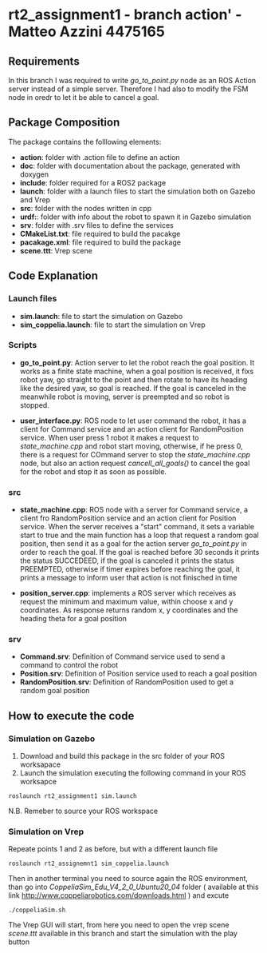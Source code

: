 # rt2_assignment1 - branch action' - Matteo Azzini 4475165

## Requirements
In this branch I was required to write *go_to_point.py* node as an ROS Action server instead of a simple server. Therefore I had also to modify the FSM node in oredr to let it be able to cancel a goal.

## Package Composition
The package contains the folllowing elements:</br>
- **action**: folder with .action file to define an action</br>
- **doc**: folder with documentation about the package, generated with doxygen </br>
- **include**: folder required for a ROS2 package </br>
- **launch**: folder with a launch files to start the simulation both on Gazebo and Vrep</br>
- **src**: folder with the nodes written in cpp </br>
- **urdf:**: folder with info about the robot to spawn it in Gazebo simulation 
- **srv**: folder with .srv files to define the services</br>
- **CMakeList.txt**: file required to build the pacakge</br>
- **pacakage.xml**: file required to build the package</br>
- **scene.ttt**: Vrep scene 

## Code Explanation

### Launch files
- **sim.launch**: file to start the simulation on Gazebo 
- **sim_coppelia.launch**: file to start the simulation on Vrep

### Scripts
- **go_to_point.py**: Action server to let the robot reach the goal position. It works as a finite state machine, when a goal position is received, it fixs robot yaw, go straight to the point and then rotate to have its heading like the desired yaw, so goal is reached. If the goal is canceled in the meanwhile robot is moving, server is preempted and so robot is stopped. 

- **user_interface.py**: ROS node to let user command the robot, it has a client for Command service and an action client for RandomPosition service. When user press 1 robot it makes a request to *state_machine.cpp* and robot start moving, otherwise, if he press 0, there is a request for COmmand server to stop the *state_machine.cpp* node, but also an action request *cancell_all_goals()* to cancel the goal for the robot and stop it as soon as possible.  

### src
- **state_machine.cpp**: ROS node with a server for Command service, a client fro RandomPosition service and an action client for Position service. When the server receives a "start" command, it sets a variable start to true and the main function has a loop that request a random goal position, then send it as a goal for the action server *go_to_point.py* in order to reach the goal. If the goal is reached before 30 seconds it prints the status SUCCEDEED, if the goal is canceled it prints the status PREEMPTED, otherwise if timer expires before reaching the goal, it prints a message to inform user that action is not finisched in time

- **position_server.cpp**: implements a ROS server which receives as request the minimum and maximum value, within choose x and y coordinates. As response returns random x, y coordinates and the heading theta for a goal position

### srv
- **Command.srv**: Definition of Command service used to send a command to control the robot  </br>
- **Position.srv**: Definition of Position service used to reach a goal position</br>
- **RandomPosition.srv**: Definition of RandomPosition used to get a random goal position</br>

## How to execute the code
### Simulation on Gazebo 
1. Download and build this package in the src folder of your ROS worksapace
2. Launch the simulation executing the following command in your ROS worksapce
```
roslaunch rt2_assignment1 sim.launch
```
N.B. Remeber to source your ROS workspace 

### Simulation on Vrep 
Repeate points 1 and 2 as before, but with a different launch file
```
roslaunch rt2_assignemnt1 sim_coppelia.launch
```
Then in another terminal you need to source again the ROS environment, than go into *CoppeliaSim_Edu_V4_2_0_Ubuntu20_04* folder ( available at this link http://www.coppeliarobotics.com/downloads.html ) and excute 
```
./coppeliaSim.sh
```
The Vrep GUI will start, from here you need to open the vrep scene *scene.ttt* available in this branch and start the simulation with the play button

